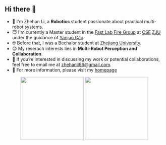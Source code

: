 ## Hi there 👋

<!--
**dukuhfgfji/dukuhfgfji** is a ✨ _special_ ✨ repository because its `README.md` (this file) appears on your GitHub profile.

Here are some ideas to get you started:
-->

- 🤖 I'm Zhehan Li, a **Robotics** student passionate about practical multi-robot systems.
- 😇 I'm currently a Master student in the [Fast Lab](http://zju-fast.com/) [Fire Group](http://zju-fast.com/research-group/yanjun-cao/) at [CSE](http://www.cse.zju.edu.cn/) [ZJU](https://www.zju.edu.cn/) under the guidance of [Yanjun Cao](http://zju-fast.com/research-group/yanjun-cao/).
- 🤓 Before that, I was a Bechalor student at [Zhejiang University](https://www.zju.edu.cn/).
- 😍 My reserach interests lies in **Multi-Robot Perception and Collaboration**.
- 🤗 If you’re interested in discussing my work or potential collaborations, feel free to email me at [zhehanli66@gmail.com](mailto:zhehanli66@gmail.com).
- 💬 For more information, please visit my [homepage](https://dukuhfgfji.github.io/)

<div class="image-container" align="center">
  <img height=200 src="https://github-readme-stats-ten-mu-96.vercel.app/api?username=dukuhfgfji&show_icons=true&role=OWNER,COLLABORATOR" />
  <img height=200 src="https://github-readme-stats-ten-mu-96.vercel.app/api/top-langs?username=dukuhfgfji&layout=compact&langs_count=8&card_width=320&role=OWNER,COLLABORATOR" />
</div>
